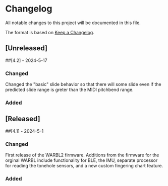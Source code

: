 # Changelog
All notable changes to this project will be documented in this file.

The format is based on [Keep a Changelog](https://keepachangelog.com/en/1.0.0/).
## [Unreleased]


##[4.2] - 2024-5-17


### Changed

Changed the "basic" slide behavior so that there will some slide even if the predicted slide range is greter than the MIDI pitchbend range.

### Added

## [Released]

##[4.1] - 2024-5-1

### Changed

First release of the WARBL2 firmware. Additions from the firmware for the orginal WARBL include functionality for BLE, the IMU, separate processor for reading the tonehole sensors, and a new custom fingering chart feature.

### Added
